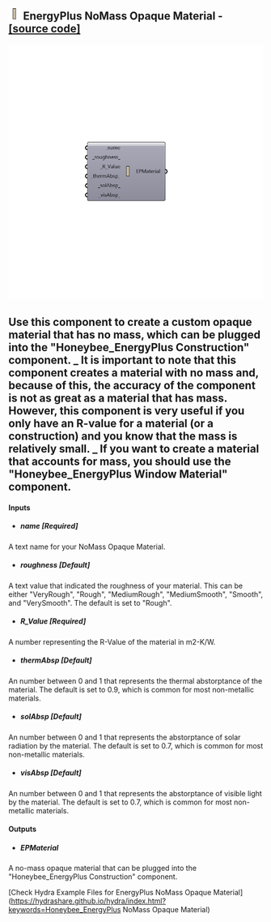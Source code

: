 ## ![](../../images/icons/EnergyPlus_NoMass_Opaque_Material.png) EnergyPlus NoMass Opaque Material - [[source code]](https://github.com/mostaphaRoudsari/honeybee/tree/master/src/Honeybee_EnergyPlus%20NoMass%20Opaque%20Material.py)

![](../../images/components/EnergyPlus_NoMass_Opaque_Material.png)

Use this component to create a custom opaque material that has no mass, which can be plugged into the "Honeybee_EnergyPlus Construction" component.
 _
 It is important to note that this component creates a material with no mass and, because of this, the accuracy of the component is not as great as a material that has mass.  However, this component is very useful if you only have an R-value for a material (or a construction) and you know that the mass is relatively small.
 _
 If you want to create a material that accounts for mass, you should use the "Honeybee_EnergyPlus Window Material" component.
 -
 

#### Inputs
* ##### name [Required]
A text name for your NoMass Opaque Material.
* ##### roughness [Default]
A text value that indicated the roughness of your material.  This can be either "VeryRough", "Rough", "MediumRough", "MediumSmooth", "Smooth", and "VerySmooth".  The default is set to "Rough".
* ##### R_Value [Required]
A number representing the R-Value of the material in m2-K/W.
* ##### thermAbsp [Default]
An number between 0 and 1 that represents the thermal abstorptance of the material.  The default is set to 0.9, which is common for most non-metallic materials.
* ##### solAbsp [Default]
An number between 0 and 1 that represents the abstorptance of solar radiation by the material.  The default is set to 0.7, which is common for most non-metallic materials.
* ##### visAbsp [Default]
An number between 0 and 1 that represents the abstorptance of visible light by the material.  The default is set to 0.7, which is common for most non-metallic materials.

#### Outputs
* ##### EPMaterial
A no-mass opaque material that can be plugged into the "Honeybee_EnergyPlus Construction" component.


[Check Hydra Example Files for EnergyPlus NoMass Opaque Material](https://hydrashare.github.io/hydra/index.html?keywords=Honeybee_EnergyPlus NoMass Opaque Material)